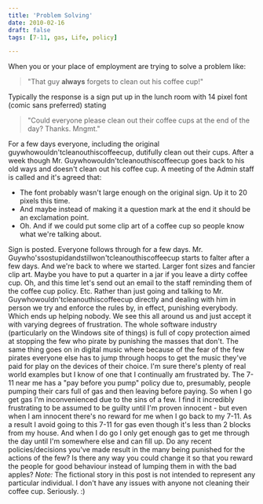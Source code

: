 ```yaml
---
title: 'Problem Solving'
date: 2010-02-16
draft: false
tags: [7-11, gas, Life, policy]

---
```


When you or your place of employment are trying to solve a problem like:

> "That guy **always** forgets to clean out his coffee cup!"

Typically the response is a sign put up in the lunch room with 14 pixel font (comic sans preferred) stating

> "Could everyone please clean out their coffee cups at the end of the day? Thanks. Mngmt."

For a few days everyone, including the original guywhowouldn'tcleanouthiscoffeecup, dutifully clean out their cups. After a week though Mr. Guywhowouldn'tcleanouthiscoffeecup goes back to his old ways and doesn't clean out his coffee cup. A meeting of the Admin staff is called and it's agreed that:

*   The font probably wasn't large enough on the original sign. Up it to 20 pixels this time.
*   And maybe instead of making it a question mark at the end it should be an exclamation point.
*   Oh. And if we could put some clip art of a coffee cup so people know what we're talking about.

Sign is posted. Everyone follows through for a few days. Mr. Guywho'ssostupidandstillwon'tcleanouthiscoffeecup starts to falter after a few days. And we're back to where we started. Larger font sizes and fancier clip art. Maybe you have to put a quarter in a jar if you leave a dirty coffee cup. Oh, and this time let's send out an email to the staff reminding them of the coffee cup policy. Etc. Rather than just going and talking to Mr. Guywhowouldn'tcleanouthiscoffeecup directly and dealing with him in person we try and enforce the rules by, in effect, punishing everybody. Which ends up helping nobody. We see this all around us and just accept it with varying degrees of frustration. The whole software industry (particularly on the Windows site of things) is full of copy protection aimed at stopping the few who pirate by punishing the masses that don't. The same thing goes on in digital music where because of the fear of the few pirates everyone else has to jump through hoops to get the music they've paid for play on the devices of their choice. I'm sure there's plenty of real world examples but I know of one that I continually am frustrated by. The 7-11 near me has a "pay before you pump" policy due to, presumably, people pumping their cars full of gas and then leaving before paying. So when I go get gas I'm inconvenienced due to the sins of a few. I find it incredibly frustrating to be assumed to be guilty until I'm proven innocent - but even when I am innocent there's no reward for me when I go back to my 7-11. As a result I avoid going to this 7-11 for gas even though it's less than 2 blocks from my house. And when I do go I only get enough gas to get me through the day until I'm somewhere else and can fill up. Do any recent policies/decisions you've made result in the many being punished for the actions of the few? Is there any way you could change it so that you reward the people for good behaviour instead of lumping them in with the bad apples? _Note:_ The fictional story in this post is not intended to represent any particular individual. I don't have any issues with anyone not cleaning their coffee cup. Seriously. :)